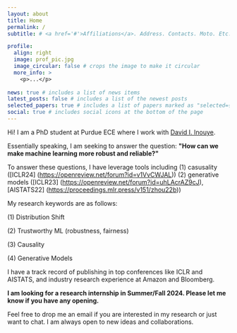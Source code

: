 ```yaml
---
layout: about
title: Home
permalink: /
subtitle: # <a href='#'>Affiliations</a>. Address. Contacts. Moto. Etc.

profile:
  align: right
  image: prof_pic.jpg
  image_circular: false # crops the image to make it circular
  more_info: >
    <p>...</p>
    
news: true # includes a list of news items
latest_posts: false # includes a list of the newest posts
selected_papers: true # includes a list of papers marked as "selected={true}"
social: true # includes social icons at the bottom of the page
---
```


Hi! I am a PhD student at Purdue ECE where I work with [David I. Inouye](https://www.davidinouye.com/). 

Essentially speaking, I am seeking to answer the question: **"How can we make machine learning more 
robust and reliable?"**

To answer these questions, I have leverage tools including (1) casusality ([ICLR24] (https://openreview.net/forum?id=v1VvCWJAL))
(2) generative models ([ICLR23] (https://openreview.net/forum?id=uhLAcrAZ9cJ), [AISTATS22] (https://proceedings.mlr.press/v151/zhou22b)) 







My research keywords are as follows:

(1) Distribution Shift

(2) Trustworthy ML (robustness, fairness)

(3) Causality

(4) Generative Models

I have a track record of publishing in top conferences like ICLR and AISTATS, and industry research experience at Amazon and Bloomberg.

**I am looking for a research internship in Summer/Fall 2024. Please let me know if you have any opening.**

Feel free to drop me an email if you are interested in my research or just want to chat. I am always open to new ideas and collaborations.